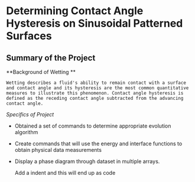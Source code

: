 Determining Contact Angle Hysteresis on Sinusoidal Patterned Surfaces
==============

Summary of the Project
--------------

**Background of Wetting **

	Wetting describes a fluid's ability to remain contact with a surface and contact angle and its hysteresis are the most common quantitative measures to illustrate this phenomenon. Contact angle hysteresis is defined as the receding contact angle subtracted from the advancing contact angle. 

*Specifics of Project*

- Obtained a set of commands to determine appropriate evolution algorithm
- Create commands that will use the energy and interface functions to obtain physical data measurements
- Display a phase diagram through dataset in multiple arrays.

    Add a indent and this will end up as code